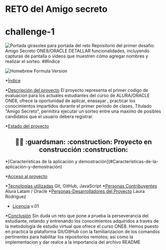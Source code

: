 <h1 aling="center">RETO del Amigo secreto</h1>

# challenge-1
![Portada girasoles para portada del reto](https://github.com/user-attachments/assets/6a28a24c-9f3d-4444-9be6-a2adbb2bd0aa)
Repositorio del primer desafio: Amigo Secreto ONE8/ORACLE
DETALLAR funcionalidades, incluyendo capturas de pantalla o videos que muestren cómo agregar nombres y realizar el sorteo.
##Índice

![Homebrew Formula Version](https://img.shields.io/homebrew/v/:formula)


*[Índice](#índice)

*[Descripción del proyecto](#Descripción-del-proyecto)
El proyecto representa el primer codigo de evaluacion para los actuales estudiantes del curso de ALURA/ORACLE ONE8, ofrece la oportunidad de aplicar, enasayar , practicar los conocimientos impartidos durante el primer periodo de clases. 
Titulado "Amigo Secreto", permitira ejecutar un sorteo entre una maximo de posibles candidatos que el usuario debera registrar.

*[Estado del proyecto](#Estado-del-proyecto)

<h2 align="center">
  💂‍♂️ :guardsman:
:construction: Proyecto en construcción :construction:
</h2>
*[Características de la aplicación y demostración](#Características-de-la-aplicación-y-demostración)

*[Acceso al proyecto](#acceso-proyecto)

*[Tecnologías utilizadas](#tecnologías-utilizadas)
Git, GitHub, JavaScript
*[Personas Contribuyentes](#personas-contribuyentes)
Alura Latam  / Oracle
*[Personas-Desarrolladores del Proyecto](#personas-desarrolladores)
Laura Rodriguez
* [Licencia](#licencia)
v.01

*[Conclusión](#conclusión:)
Sin duda un reto que pone a prueba la perseverancia del estudiante, retando y entrenando los conocimientos adquiridos a traves de la metodologia de estudio virtual que ofrece el curso ONE8. Hemos puesto en practica la plataforma Git/GitHub con la familiarizacion de los comandos pertinentes para habilitar los repositorios remotos; asi como la implementacion y dar realce a la importancia del archivo README 
